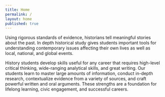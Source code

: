 ```yaml
---
title: Home
permalink: /
layout: home
published: true
---
```


Using rigorous standards of evidence, historians tell meaningful stories about the past. In depth historical study gives students important tools for understanding contemporary issues affecting their own lives as well as local, national, and global events.

History students develop skills useful for any career that requires high-level critical thinking, wide-ranging analytical skills, and great writing. Our students learn to master large amounts of information, conduct in-depth research, contextualize evidence from a variety of sources, and craft powerful written and oral arguments. These strengths are a foundation for lifelong learning, civic engagement, and successful careers.
